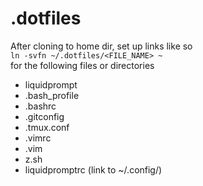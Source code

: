 # .dotfiles
After cloning to home dir, set up links like so  
`ln -svfn ~/.dotfiles/<FILE_NAME> ~`  
for the following files or directories  
* liquidprompt
* .bash_profile
* .bashrc
* .gitconfig
* .tmux.conf
* .vimrc
* .vim
* z.sh
* liquidpromptrc (link to ~/.config/)
